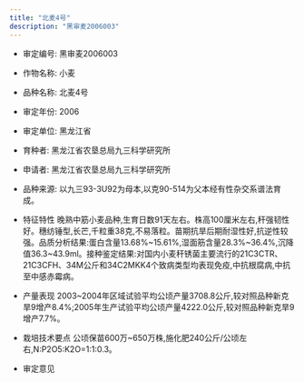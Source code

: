 ```yaml
---
title: "北麦4号"
description: "黑审麦2006003"
---
```

* 审定编号:  黑审麦2006003

*  作物名称:  小麦

*  品种名称:  北麦4号

*  审定年份:  2006

*  审定单位:  黑龙江省

* 育种者:  黑龙江省农垦总局九三科学研究所

*  申请者:  黑龙江省农垦总局九三科学研究所

*  品种来源:  以九三93-3U92为母本,以克90-514为父本经有性杂交系谱法育成。

*  特征特性
晚熟中筋小麦品种,生育日数91天左右。株高100厘米左右,秆强韧性好。穗纺锤型,长芒,千粒重38克,不易落粒。苗期抗旱后期耐湿性好,抗逆性较强。品质分析结果:蛋白含量13.68%~15.61%,湿面筋含量28.3%~36.4%,沉降值36.3~43.9ml。接种鉴定结果:对国内小麦秆锈菌主要流行的21C3CTR、21C3CFH、34M公斤和34C2MKK4个致病类型均表现免疫,中抗根腐病,中抗至中感赤霉病。

*  产量表现
2003~2004年区域试验平均公顷产量3708.8公斤,较对照品种新克旱9增产8.4%;2005年生产试验平均公顷产量4222.0公斤,较对照品种新克旱9增产7.7%。

*  栽培技术要点
公顷保苗600万~650万株,施化肥240公斤/公顷左右,N:P2O5:K2O=1:1:0.3。

*  审定意见

